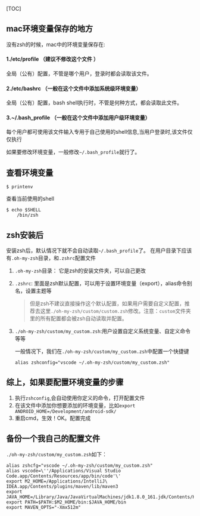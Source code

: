 [TOC]
## mac环境变量保存的地方

没有zsh的时候，mac中的环境变量保存在:

#### 1./etc/profile （建议不修改这个文件 ）

全局（公有）配置，不管是哪个用户，登录时都会读取该文件。

#### 2./etc/bashrc （一般在这个文件中添加系统级环境变量）

全局（公有）配置，bash shell执行时，不管是何种方式，都会读取此文件。

#### 3.~/.bash_profile （一般在这个文件中添加用户级环境变量）

每个用户都可使用该文件输入专用于自己使用的shell信息,当用户登录时,该文件仅仅执行

如果要修改环境变量，一般修改`~/.bash_profile`就行了。

## 查看环境变量

```
$ printenv
```

查看当前使用的shell

```
$ echo $SHELL
    /bin/zsh
```

## zsh安装后

安装zsh后，默认情况下就不会自动读取`~/.bash_profile`了。
在用户目录下应该有`.oh-my-zsh`目录，和`.zshrc`配置文件

1. `.oh-my-zsh`目录： 它是zsh的安装文件夹，可以自己更改

2. `.zshrc`: 里面是zsh默认配置，可以用于设置环境变量（export），alias命令别名，设置主题等

   > 但是zsh不建议直接操作这个默认配置，如果用户需要自定义配置，推荐去这里`./oh-my-zsh/custom/custom.zsh`修改。注意：`custom`文件夹里的所有配置都会被zsh自动读取并配置。

3. `./oh-my-zsh/custom/my_custom.zsh`:用户设置自定义系统变量、自定义命令等等

   一般情况下，我们在`./oh-my-zsh/custom/my_custom.zsh`中配置一个快捷键

   ```
   alias zshconfig="vscode ~/.oh-my-zsh/custom/my_custom.zsh"
   ```

## 综上，如果要配置环境变量的步骤

1. 执行`zshconfig`,会自动使用你定义的命令，打开配置文件
2. 在该文件中添加你想要添加的环境变量，比如`export ANDROID_HOME=/Development/android-sdk/`
3. 重启cmd，生效！OK。配置完成

## 备份一个我自己的配置文件

`./oh-my-zsh/custom/my_custom.zsh`如下：

```
alias zshcfg="vscode ~/.oh-my-zsh/custom/my_custom.zsh"
alias vscode=\''/Applications/Visual Studio Code.app/Contents/Resources/app/bin/code'\'
export M2_HOME=/Applications/IntelliJ\ IDEA.app/Contents/plugins/maven/lib/maven3
export JAVA_HOME=/Library/Java/JavaVirtualMachines/jdk1.8.0_161.jdk/Contents/Home
export PATH=$PATH:$M2_HOME/bin:$JAVA_HOME/bin
export MAVEN_OPTS="-Xmx512m"
```